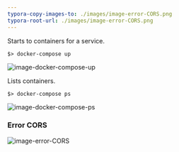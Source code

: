```yaml
---
typora-copy-images-to: ./images/image-error-CORS.png
typora-root-url: ./images/image-error-CORS.png
---
```


Starts to containers for a service.

```shell
$> docker-compose up
```

![image-docker-compose-up](/../image-docker-compose-up.png)

Lists containers.

```shell
$> docker-compose ps
```

![image-docker-compose-ps](/../image-docker-compose-ps.png)



### Error CORS

![image-error-CORS](/../image-error-CORS.png)